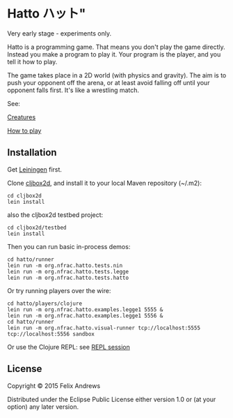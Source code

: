 # Hatto ハット"

Very early stage - experiments only.

Hatto is a programming game. That means you don't play the game
directly. Instead you make a program to play it. Your program is the
player, and you tell it how to play.

The game takes place in a 2D world (with physics and gravity). The aim
is to push your opponent off the arena, or at least avoid falling off
until your opponent falls first. It's like a wrestling match.


See:

[Creatures](https://github.com/floybix/hatto/wiki/Creatures)

[How to play](https://github.com/floybix/hatto/wiki/How-to-play)



## Installation

Get [Leiningen](http://leiningen.org/) first.

Clone [cljbox2d](http://github.com/floybix/cljbox2d/),
and install it to your local Maven repository (~/.m2):

```
cd cljbox2d
lein install
```

also the cljbox2d testbed project:

```
cd cljbox2d/testbed
lein install
```

Then you can run basic in-process demos:

```
cd hatto/runner
lein run -m org.nfrac.hatto.tests.nin
lein run -m org.nfrac.hatto.tests.legge
lein run -m org.nfrac.hatto.tests.hatto
```

Or try running players over the wire:

```
cd hatto/players/clojure
lein run -m org.nfrac.hatto.examples.legge1 5555 &
lein run -m org.nfrac.hatto.examples.legge1 5556 &
cd hatto/runner
lein run -m org.nfrac.hatto.visual-runner tcp://localhost:5555 tcp://localhost:5556 sandbox
```

Or use the Clojure REPL: see
[REPL session](https://github.com/floybix/hatto/wiki/REPL-session)


## License

Copyright © 2015 Felix Andrews

Distributed under the Eclipse Public License either version 1.0 or (at
your option) any later version.
